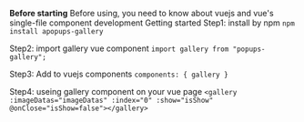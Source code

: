 <b>Before starting</b>
Before using, you need to know about vuejs and vue's single-file component development
Getting started
Step1: install by npm
`npm install apopups-gallery`

Step2: import gallery vue component
`import gallery from "popups-gallery";`

Step3: Add to vuejs components
`components: { gallery }`

Step4: useing gallery component on your vue page
`<gallery :imageDatas="imageDatas" :index="0" :show="isShow" @onClose="isShow=false"></gallery>`

